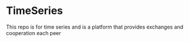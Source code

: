 # TimeSeries
This repo is for time series and is a platform that provides exchanges and cooperation each peer
